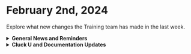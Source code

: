 # February 2nd, 2024

Explore what new changes the Training team has made in the last week.

<details>

<summary><strong>General News and Reminders</strong></summary>

* **Game Tip for the Week:** Yakuza Infinite Wealth, Granblue Fantasy Relink, and Persona 3 Reload are all out! Take your pick! And Enjoy Persona 3 Reload because that is the correct pick.&#x20;
* **SHOUT OUT** to Jonathan, Holden, Daniel, Jacolby, and our very own Jareth for successfully taking our [foundations-certification.md](../../cluck-university/rewst-foundations/foundations-certification.md "mention")Exam, and collecting your prestigious **Certified Rewster** badge in Discord.&#x20;
* Join us in our [Cluck-U Discord channel](https://discord.com/channels/936789089703845988/1121465945295167588) if you have any questions, comments, or concerns!

</details>

<details>

<summary><strong>Cluck U and Documentation Updates</strong></summary>

**What's New at Cluck University?**

* Fixed duplicate questions in Cluck-U exams! Shoutout to James Kim for the help!
* Sign-up links have been added to the [advanced-automation-concepts.md](../../cluck-university/clean-automation/advanced-automation-concepts.md "mention") and [data-types-and-jinja.md](../../cluck-university/clean-automation/data-types-and-jinja.md "mention")course pages.

**New & Updated Pages:**

* [Broken link](broken-reference "mention")page in the App Platform Section has been updated with the latest
* [jan-12th-2024-alpha-app-platform-demos.md](../roc-open-mics/jan-12th-2024-alpha-app-platform-demos.md "mention")Added
* [nerdio-integration-setup.md](../../documentation/integrations/cloud/nerdio/nerdio-integration-setup.md "mention")page added
* Nerdio[actions-and-endpoints.md](../../documentation/integrations/cloud/nerdio/actions-and-endpoints.md "mention")page added
* Added combine filter to [list-of-jinja-filters.md](../../documentation/jinja/list-of-jinja-filters.md "mention")page

</details>
